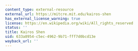 ```yaml
---
content_type: external-resource
external_url: https://mitcre.mit.edu/kairos-shen
has_external_license_warning: true
license: https://en.wikipedia.org/wiki/All_rights_reserved
status: ''
title: Kairos Shen
uid: 633a8954-c5ec-4962-9b71-fff7d0bcd13e
wayback_url: ''
---
```

